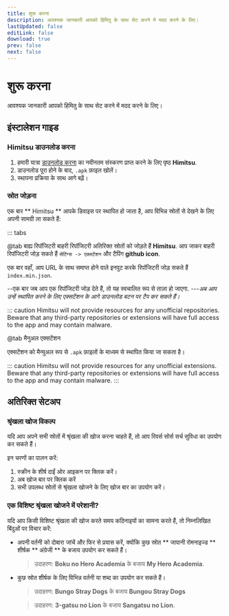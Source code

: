 ```yaml
---
title: शुरू करना
description: आवश्यक जानकारी आपको हिमितु के साथ सेट करने में मदद करने के लिए।
lastUpdated: false
editLink: false
download: true
prev: false
next: false
---
```




# शुरू करना

आवश्यक जानकारी आपको हिमितु के साथ सेट करने में मदद करने के लिए।

## इंस्टालेशन गाइड

### Himitsu डाउनलोड करना

1. हमारी यात्रा [डाउनलोड करना](/download/) का नवीनतम संस्करण प्राप्त करने के लिए पृष्ठ **Himitsu**.
2. डाउनलोड पूरा होने के बाद, `.apk` फ़ाइल खोलें।
3. स्थापना प्रक्रिया के साथ आगे बढ़ें।

### स्रोत जोड़ना

एक बार ** Himitsu ** आपके डिवाइस पर स्थापित हो जाता है, आप विभिन्न स्रोतों से देखने के लिए अपनी सामग्री ला सकते हैं:


::: tabs

@tab बाह्य रिपॉजिटरी
बाहरी रिपॉजिटरी अतिरिक्त स्रोतों को जोड़ते हैं **Himitsu**. आप जाकर बाहरी रिपॉजिटरी जोड़ सकते हैं ``सेटिंग्स -> एक्सटेंशन`` और टैपिंग **github icon**.

एक बार वहाँ, आप URL के साथ समाप्त होने वाले इनपुट करके रिपॉजिटरी जोड़ सकते हैं `index.min.json`.

--एक बार जब आप एक रिपॉजिटरी जोड़ देते हैं, तो यह स्वचालित रूप से ताज़ा हो जाएगा.
---*अब आप उन्हें स्थापित करने के लिए एक्सटेंशन के आगे डाउनलोड बटन पर टैप कर सकते हैं।*

::: caution
Himitsu will not provide resources for any unofficial repositories. Beware that any third-party repositories or extensions will have full access to the app and may contain malware.

@tab मैनुअल एक्सटेंशन

एक्सटेंशन को मैन्युअल रूप से `.apk` फ़ाइलों के माध्यम से स्थापित किया जा सकता है।

::: caution
Himitsu will not provide resources for any unofficial extensions. Beware that any third-party repositories or extensions will have full access to the app and may contain malware.
:::

## अतिरिक्त सेटअप

### श्रृंखला खोज विकल्प

यदि आप अपने सभी स्रोतों में श्रृंखला की खोज करना चाहते हैं, तो आप रिवर्स सोर्स सर्च सुविधा का उपयोग कर सकते हैं।

इन चरणों का पालन करें:

1. स्क्रीन के शीर्ष दाईं ओर आइकन पर क्लिक करें।
1. अब खोज बार पर क्लिक करें
1. सभी उपलब्ध स्रोतों से श्रृंखला खोजने के लिए खोज बार का उपयोग करें।

### एक विशिष्ट श्रृंखला खोजने में परेशानी?

यदि आप किसी विशिष्ट श्रृंखला की खोज करते समय कठिनाइयों का सामना करते हैं, तो निम्नलिखित बिंदुओं पर विचार करें:

* अपनी वर्तनी को दोबारा जांचें और फिर से प्रयास करें, क्योंकि कुछ स्रोत ** जापानी रोमनाइज्ड ** शीर्षक ** अंग्रेजी ** के बजाय उपयोग कर सकते हैं।
  > उदाहरण: **Boku no Hero Academia** के बजाय **My Hero Academia**.

* कुछ स्रोत शीर्षक के लिए विभिन्न वर्तनी या शब्द का उपयोग कर सकते हैं।
  > उदाहरण: **Bungo Stray Dogs** के बजाय **Bungou Stray Dogs**

  > उदाहरण: **3-gatsu no Lion** के बजाय **Sangatsu no Lion**.

